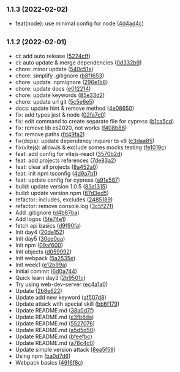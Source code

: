 ## <small>1.1.3 (2022-02-02)</small>

* feat(node): use minimal config for node ([4d4ad4c](https://github.com/tienduy-nguyen/tsconfig-npm/commit/4d4ad4c))



## <small>1.1.2 (2022-02-01)</small>

* ci: add auto release ([5224cff](https://github.com/tienduy-nguyen/tsconfig-npm/commit/5224cff))
* ci: auto update & merge dependencies ([0d332b9](https://github.com/tienduy-nguyen/tsconfig-npm/commit/0d332b9))
* chore: minor update ([540c51e](https://github.com/tienduy-nguyen/tsconfig-npm/commit/540c51e))
* chore: simplify .gitignore ([b8f1653](https://github.com/tienduy-nguyen/tsconfig-npm/commit/b8f1653))
* chore: update .npmignore ([296e1b6](https://github.com/tienduy-nguyen/tsconfig-npm/commit/296e1b6))
* chore: update docs ([e012214](https://github.com/tienduy-nguyen/tsconfig-npm/commit/e012214))
* chore: update keywords ([85e33d2](https://github.com/tienduy-nguyen/tsconfig-npm/commit/85e33d2))
* chore: update url git ([5c5e6e5](https://github.com/tienduy-nguyen/tsconfig-npm/commit/5c5e6e5))
* docs: update hint & remove method ([4e08650](https://github.com/tienduy-nguyen/tsconfig-npm/commit/4e08650))
* fix: add types jest & node ([02fa7c0](https://github.com/tienduy-nguyen/tsconfig-npm/commit/02fa7c0))
* fix: edit command to create separate file for cypress ([b1ca5cd](https://github.com/tienduy-nguyen/tsconfig-npm/commit/b1ca5cd))
* fix: remove lib es2020, not works ([f408b86](https://github.com/tienduy-nguyen/tsconfig-npm/commit/f408b86))
* fix: remove paths ([fd49fa2](https://github.com/tienduy-nguyen/tsconfig-npm/commit/fd49fa2))
* fix(deps): update dependency inquirer to v8 ([c3daa85](https://github.com/tienduy-nguyen/tsconfig-npm/commit/c3daa85))
* fix(vitejs): allowJs & exclude somes mocks testing ([fe1019c](https://github.com/tienduy-nguyen/tsconfig-npm/commit/fe1019c))
* feat: add config for vitejs-react ([3570b2d](https://github.com/tienduy-nguyen/tsconfig-npm/commit/3570b2d))
* feat: add projects references ([7de83a2](https://github.com/tienduy-nguyen/tsconfig-npm/commit/7de83a2))
* feat: clear all projects ([8a452a0](https://github.com/tienduy-nguyen/tsconfig-npm/commit/8a452a0))
* feat: init npm tsconfig ([4d9a7b1](https://github.com/tienduy-nguyen/tsconfig-npm/commit/4d9a7b1))
* feat: update config for cypress ([a91e587](https://github.com/tienduy-nguyen/tsconfig-npm/commit/a91e587))
* build: update version 1.0.5 ([83a1315](https://github.com/tienduy-nguyen/tsconfig-npm/commit/83a1315))
* build: update version npm ([67d3ed5](https://github.com/tienduy-nguyen/tsconfig-npm/commit/67d3ed5))
* refactor: includes, excludes ([2485189](https://github.com/tienduy-nguyen/tsconfig-npm/commit/2485189))
* refactor: remove console.log ([3c5f27f](https://github.com/tienduy-nguyen/tsconfig-npm/commit/3c5f27f))
* Add .gitignore ([d4b87ba](https://github.com/tienduy-nguyen/tsconfig-npm/commit/d4b87ba))
* Add logos ([5fe74e1](https://github.com/tienduy-nguyen/tsconfig-npm/commit/5fe74e1))
* fetch api basics ([d9f90fa](https://github.com/tienduy-nguyen/tsconfig-npm/commit/d9f90fa))
* Init day4 ([20de152](https://github.com/tienduy-nguyen/tsconfig-npm/commit/20de152))
* Init day5 ([30ee0ea](https://github.com/tienduy-nguyen/tsconfig-npm/commit/30ee0ea))
* Init npm ([09af600](https://github.com/tienduy-nguyen/tsconfig-npm/commit/09af600))
* Init objects ([d059992](https://github.com/tienduy-nguyen/tsconfig-npm/commit/d059992))
* Init webpack ([5a2535e](https://github.com/tienduy-nguyen/tsconfig-npm/commit/5a2535e))
* Init week1 ([e12b99a](https://github.com/tienduy-nguyen/tsconfig-npm/commit/e12b99a))
* Initial commit ([6d0a744](https://github.com/tienduy-nguyen/tsconfig-npm/commit/6d0a744))
* Quick learn day3 ([2b9501c](https://github.com/tienduy-nguyen/tsconfig-npm/commit/2b9501c))
* Try using web-dev-server ([ec4a1a0](https://github.com/tienduy-nguyen/tsconfig-npm/commit/ec4a1a0))
* Update ([2b8e622](https://github.com/tienduy-nguyen/tsconfig-npm/commit/2b8e622))
* Update add new keyword ([af507d8](https://github.com/tienduy-nguyen/tsconfig-npm/commit/af507d8))
* Update attack with special skill ([bb6f179](https://github.com/tienduy-nguyen/tsconfig-npm/commit/bb6f179))
* Update README.md ([38a0d7f](https://github.com/tienduy-nguyen/tsconfig-npm/commit/38a0d7f))
* Update README.md ([c3fb6da](https://github.com/tienduy-nguyen/tsconfig-npm/commit/c3fb6da))
* Update README.md ([5527076](https://github.com/tienduy-nguyen/tsconfig-npm/commit/5527076))
* Update README.md ([a5d5d50](https://github.com/tienduy-nguyen/tsconfig-npm/commit/a5d5d50))
* Update README.md ([bfeefbc](https://github.com/tienduy-nguyen/tsconfig-npm/commit/bfeefbc))
* Update README.md ([a78c4c0](https://github.com/tienduy-nguyen/tsconfig-npm/commit/a78c4c0))
* Update simple version attack ([8ea5f59](https://github.com/tienduy-nguyen/tsconfig-npm/commit/8ea5f59))
* Using npm ([ba0d7d6](https://github.com/tienduy-nguyen/tsconfig-npm/commit/ba0d7d6))
* Webpack basics ([49f6f8c](https://github.com/tienduy-nguyen/tsconfig-npm/commit/49f6f8c))
